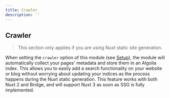 ```yaml
---
title: Crawler
description: ''
---
```


## Crawler

> This section only applies if you are using Nuxt static site generation.

When setting the `crawler` option of this module (see [Setup](/getting-started/configuration#crawler)), the module will automatically collect your pages' metadata and store them in an Algolia index. This allows you to easily add a search functionality on your website or blog without worrying about updating your indices as the process happens during the Nuxt static generation. This feature works with both Nuxt 2 and Bridge, and will support Nuxt 3 as soon as SSG is fully implemented.
